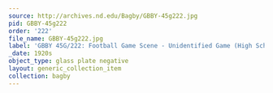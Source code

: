```yaml
---
source: http://archives.nd.edu/Bagby/GBBY-45g222.jpg
pid: GBBY-45g222
order: '222'
file_name: GBBY-45g222.jpg
label: 'GBBY 45G/222: Football Game Scene - Unidentified Game (High School?) - c1920s'
_date: 1920s
object_type: glass plate negative
layout: generic_collection_item
collection: bagby
---
```


